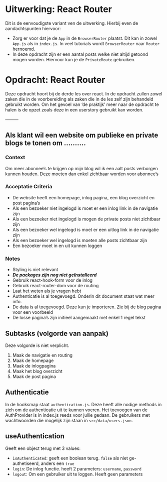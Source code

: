 # Uitwerking: React Router

Dit is de eenvoudigste variant ven de uitwerking. Hierbij even de aandachtspunten hiervoor:

* Zorg er voor dat je de `App` in de `BrowserRouter` plaatst. Dit kan in zowel `App.js` als in `index.js`. In veel tutorials wordt `BrowserRouter` naar `Router` hernoemd.
* In deze opdracht zijn er een aantal posts welke niet altijd getoond mogen worden. Hiervoor kun je de `PrivateRoute` gebruiken.


# Opdracht: React Router

Deze opdracht hoort bij de derde les over react. In de opdracht zullen zowel zaken die in de voorbereiding als zaken die in de les zelf zijn behandeld gebruikt worden. Om het gevoel van ‘de praktijk’ meer naar de opdracht te halen is de opzet zoals deze in een userstory gebruikt kan worden.

———

## Als klant wil een website om publieke en private blogs te tonen om ……….

### Context

Om meer abonnee’s te krijgen op mijn blog wil ik een aalt posts verborgen kunnen houden. Deze moeten dan enkel zichtbaar worden voor abonnee’s

### Acceptatie Criteria

* De website heeft een homepage, inlog pagina, een blog overzicht en post pagina’s
* Als een bezoeker niet ingelogd is moet er een inlog link in de navigatie zijn
* Als een bezoeker niet ingelogd is mogen de private posts niet zichtbaar zijn
* Als een bezoeker wel ingelogd is moet er een uitlog link in de navigatie zijn
* Als een bezoeker wel ingelogd is moeten alle posts zichtbaar zijn
* Een bezoeker moet in en uit kunnen loggen

### Notes

* Styling is niet relevant
* **_De packages zijn nog niet geïnstalleerd_**
* Gebruik react-hook-form voor de inlog
* Gebruik react-router-dom voor de routing
* Laat het weten als je vragen hebt
* Authenticatie is al toegevoegd. Onderin dit document staat wat meer info.
* De data is al toegevoegd. Deze kun je importeren. Zie bij de blog pagina voor een voorbeeld
* De losse pagina’s zijn initieel aangemaakt met enkel 1 regel tekst

## Subtasks (volgorde van aanpak)

Deze volgorde is niet verplicht.

1. Maak de navigatie en routing
1. Maak de homepage
1. Maak de inlogpagina
1. Maak het blog overzicht
1. Maak de post pagina


## Authenticatie

In de hooksmap staat `authentication.js`. Deze heeft alle nodige methods in zich om de authenticatie uit te kunnen voeren. Het toevoegen van de AuthProvider is in index.js reeds voor jullie gedaan.
De gebruikers met wachtwoorden die mogelijk zijn staan in `src/data/users.json`.

## useAuthentication

Geeft een object terug met 3 values:

* `isAuthenticated`: geeft een boolean terug. `false` als niet ge-authetiseerd, anders een `true`
* `login`: De inlog functie. heeft 2 parameters: `username`, `password`
* `logout`: Om een gebruiker uit te loggen. Heeft geen parameters

